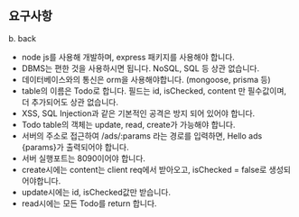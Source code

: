 ## 요구사항

b. back
- node js를 사용해 개발하며, express 패키지를 사용해야 합니다.
- DBMS는 편한 것을 사용하시면 됩니다. NoSQL, SQL 등 상관 없습니다.
- 데이터베이스와의 통신은 orm을 사용해야합니다. (mongoose, prisma 등)
- table의 이름은 Todo로 합니다. 필드는 id, isChecked, content 만 필수값이며, 더 추가되어도 상관 없습니다.
- XSS, SQL Injection과 같은 기본적인 공격은 방지 되어 있어야 합니다.
- Todo table의 객체는 update, read, create가 가능해야 합니다.
- 서버의 주소로 접근하여 /ads/:params 라는 경로를 입력하면, Hello ads {params}가 출력되어야 합니다.
- 서버 실행포트는 8090이어야 합니다.
- create시에는 content는 client req에서 받아오고, isChecked = false로 생성되어야합니다.
- update시에는 id, isChecked값만 받습니다.
- read시에는 모든 Todo를 return 합니다.
